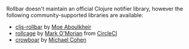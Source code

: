 Rollbar doesn't maintain an official Clojure notifier library, however the following
community-supported libraries are available:

* [cljs-rollbar](https://github.com/nervous-systems/cljs-rollbar) by [Moe Aboulkheir](https://github.com/moea)
* [rollcage](https://github.com/circleci/rollcage) by [Mark O'Morian](https://github.com/marcomorain) from [CircleCI](https://circleci.com/)
* [crowboar](https://github.com/mcohen01/crowbar) by [Michael Cohen](https://github.com/mcohen01)
